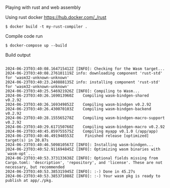 Playing with rust and web assembly

Using rust docker https://hub.docker.com/_/rust

<code>$ docker build -t my-rust-compiler .</code>

Compile code run

<code>$ docker-compose up --build</code>

Build output

<code>
2024-06-23T03:40:08.164715412Z [INFO]: Checking for the Wasm target...
2024-06-23T03:40:08.276101119Z info: downloading component 'rust-std' for 'wasm32-unknown-unknown'
2024-06-23T03:40:23.240888135Z info: installing component 'rust-std' for 'wasm32-unknown-unknown'
2024-06-23T03:40:25.546921926Z [INFO]: Compiling to Wasm...
2024-06-23T03:40:26.169013960Z    Compiling wasm-bindgen-shared v0.2.92
2024-06-23T03:40:26.169349852Z    Compiling wasm-bindgen v0.2.92
2024-06-23T03:40:26.430070103Z    Compiling wasm-bindgen-backend v0.2.92
2024-06-23T03:40:28.155565278Z    Compiling wasm-bindgen-macro-support v0.2.92
2024-06-23T03:40:29.617150760Z    Compiling wasm-bindgen-macro v0.2.92
2024-06-23T03:40:45.859755575Z    Compiling myapp v0.1.0 (/app/app)
2024-06-23T03:40:46.491948553Z     Finished release [optimized] target(s) in 20.87s
2024-06-23T03:40:46.509810567Z [INFO]: Installing wasm-bindgen...
2024-06-23T03:40:52.911694845Z [INFO]: Optimizing wasm binaries with `wasm-opt`...
2024-06-23T03:40:53.373133638Z [INFO]: Optional fields missing from Cargo.toml: 'description', 'repository', and 'license'. These are not necessary, but recommended
2024-06-23T03:40:53.385315945Z [INFO]: :-) Done in 45.27s
2024-06-23T03:40:53.385371088Z [INFO]: :-) Your wasm pkg is ready to publish at app/./pkg.
</code>